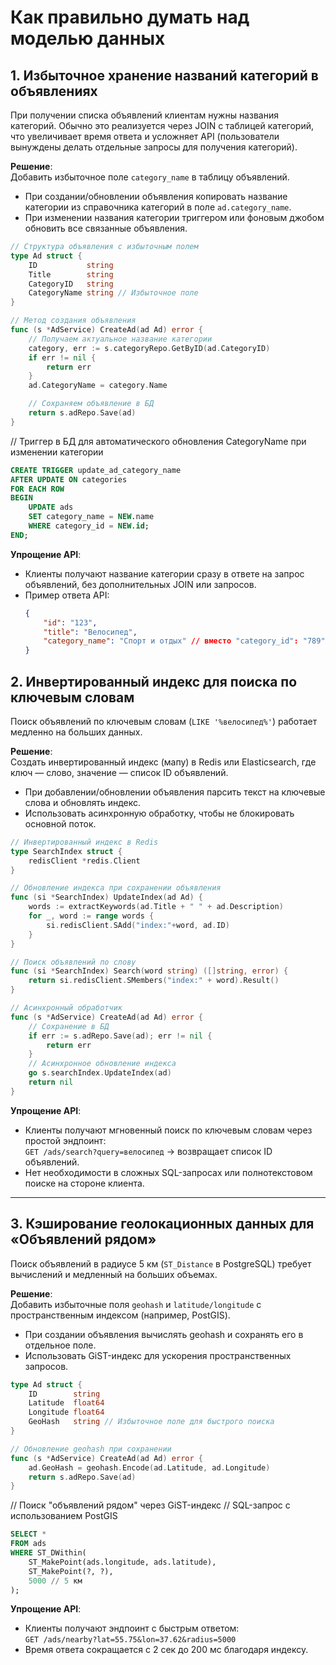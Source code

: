 # Как правильно думать над моделью данных

## 1. Избыточное хранение названий категорий в объявлениях

При получении списка объявлений клиентам нужны названия категорий. Обычно это реализуется через JOIN с таблицей категорий, что увеличивает время ответа и усложняет API (пользователи вынуждены делать отдельные запросы для получения категорий).

**Решение**:  
Добавить избыточное поле `category_name` в таблицу объявлений.  

- При создании/обновлении объявления копировать название категории из справочника категорий в поле `ad.category_name`.  
- При изменении названия категории триггером или фоновым джобом обновить все связанные объявления.

```go
// Структура объявления с избыточным полем
type Ad struct {
    ID           string
    Title        string
    CategoryID   string
    CategoryName string // Избыточное поле
}

// Метод создания объявления
func (s *AdService) CreateAd(ad Ad) error {
    // Получаем актуальное название категории
    category, err := s.categoryRepo.GetByID(ad.CategoryID)
    if err != nil {
        return err
    }
    ad.CategoryName = category.Name

    // Сохраняем объявление в БД
    return s.adRepo.Save(ad)
}
```

// Триггер в БД для автоматического обновления CategoryName при изменении категории
```sql
CREATE TRIGGER update_ad_category_name 
AFTER UPDATE ON categories 
FOR EACH ROW 
BEGIN
    UPDATE ads 
    SET category_name = NEW.name 
    WHERE category_id = NEW.id;
END;
```

**Упрощение API**:  
- Клиенты получают название категории сразу в ответе на запрос объявлений, без дополнительных JOIN или запросов.  
- Пример ответа API:  
  ```json
  {
      "id": "123",
      "title": "Велосипед",
      "category_name": "Спорт и отдых" // вместо "category_id": "789"
  }
  ```

## 2. Инвертированный индекс для поиска по ключевым словам

Поиск объявлений по ключевым словам (`LIKE '%велосипед%'`) работает медленно на больших данных.

**Решение**:  
Создать инвертированный индекс (мапу) в Redis или Elasticsearch, где ключ — слово, значение — список ID объявлений.  

- При добавлении/обновлении объявления парсить текст на ключевые слова и обновлять индекс.  
- Использовать асинхронную обработку, чтобы не блокировать основной поток.  

```go
// Инвертированный индекс в Redis
type SearchIndex struct {
    redisClient *redis.Client
}

// Обновление индекса при сохранении объявления
func (si *SearchIndex) UpdateIndex(ad Ad) {
    words := extractKeywords(ad.Title + " " + ad.Description)
    for _, word := range words {
        si.redisClient.SAdd("index:"+word, ad.ID)
    }
}

// Поиск объявлений по слову
func (si *SearchIndex) Search(word string) ([]string, error) {
    return si.redisClient.SMembers("index:" + word).Result()
}

// Асинхронный обработчик
func (s *AdService) CreateAd(ad Ad) error {
    // Сохранение в БД
    if err := s.adRepo.Save(ad); err != nil {
        return err
    }
    // Асинхронное обновление индекса
    go s.searchIndex.UpdateIndex(ad)
    return nil
}
```

**Упрощение API**:  
- Клиенты получают мгновенный поиск по ключевым словам через простой эндпоинт:  
  `GET /ads/search?query=велосипед` → возвращает список ID объявлений.  
- Нет необходимости в сложных SQL-запросах или полнотекстовом поиске на стороне клиента.

---

## 3. Кэширование геолокационных данных для «Объявлений рядом»

Поиск объявлений в радиусе 5 км (`ST_Distance` в PostgreSQL) требует вычислений и медленный на больших объемах.

**Решение**:  
Добавить избыточные поля `geohash` и `latitude/longitude` с пространственным индексом (например, PostGIS).  

- При создании объявления вычислять geohash и сохранять его в отдельное поле.  
- Использовать GiST-индекс для ускорения пространственных запросов.  

```go
type Ad struct {
    ID        string
    Latitude  float64
    Longitude float64
    GeoHash   string // Избыточное поле для быстрого поиска
}

// Обновление geohash при сохранении
func (s *AdService) CreateAd(ad Ad) error {
    ad.GeoHash = geohash.Encode(ad.Latitude, ad.Longitude)
    return s.adRepo.Save(ad)
}
```

// Поиск "объявлений рядом" через GiST-индекс
// SQL-запрос с использованием PostGIS
~~~sql
SELECT *
FROM ads
WHERE ST_DWithin(
    ST_MakePoint(ads.longitude, ads.latitude),
    ST_MakePoint(?, ?),
    5000 // 5 км
);
~~~

**Упрощение API**:  
- Клиенты получают эндпоинт с быстрым ответом:  
  `GET /ads/nearby?lat=55.75&lon=37.62&radius=5000`  
- Время ответа сокращается с 2 сек до 200 мс благодаря индексу.